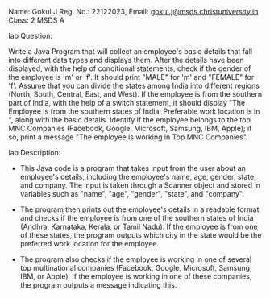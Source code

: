 Name: Gokul J
Reg. No.: 22122023, 
Email: gokul.j@msds.christuniversity.in
Class: 2 MSDS A


lab Question:

Write a Java Program that will collect an employee's basic details that fall into different data types and displays them.
After the details have been displayed, with the help of conditional statements, check if the gender of the employee is 'm' or 'f'.
It should print "MALE" for 'm' and "FEMALE" for 'f'.
Assume that you can divide the states among India into different regions (North, South, Central, East, and West). 
If the employee is from the southern part of India, with the help of a switch statement, 
it should display "The Employee is from the southern states of India; Preferable work location is in <state>", along with the basic details.
Identify if the employee belongs to the top MNC Companies (Facebook, Google, Microsoft, Samsung, IBM, Apple);
if so, print a message "The employee is working in Top MNC Companies".


lab Description:

* This Java code is a program that takes input from the user about an employee's details, including the employee's name, age, gender, state, and company. The input is taken through a Scanner object and stored in variables such as "name", "age", "gender", "state", and "company".

* The program then prints out the employee's details in a readable format and checks if the employee is from one of the southern states of India (Andhra, Karnataka, Kerala, or Tamil Nadu). If the employee is from one of these states, the program outputs which city in the state would be the preferred work location for the employee.

* The program also checks if the employee is working in one of several top multinational companies (Facebook, Google, Microsoft, Samsung, IBM, or Apple). If the employee is working in one of these companies, the program outputs a message indicating this.


